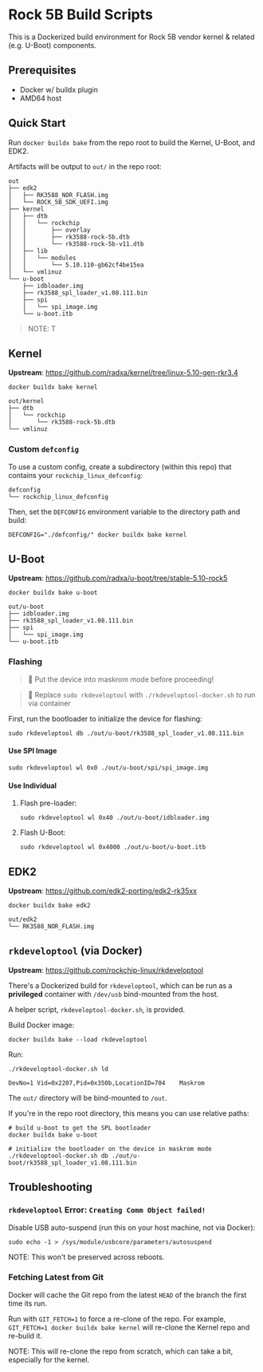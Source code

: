 # Rock 5B Build Scripts
This is a Dockerized build environment for Rock 5B vendor kernel & related (e.g. U-Boot) components.

## Prerequisites
* Docker w/ buildx plugin
* AMD64 host

## Quick Start
Run `docker buildx bake` from the repo root to build the Kernel, U-Boot, and EDK2.

Artifacts will be output to `out/` in the repo root:
```
out
├── edk2
│   ├── RK3588_NOR_FLASH.img
│   └── ROCK_5B_SDK_UEFI.img
├── kernel
│   ├── dtb
│   │   └── rockchip
│   │       ├── overlay
│   │       ├── rk3588-rock-5b.dtb
│   │       └── rk3588-rock-5b-v11.dtb
│   ├── lib
│   │   └── modules
│   │       └── 5.10.110-gb62cf4be15ea
│   └── vmlinuz
└── u-boot
    ├── idbloader.img
    ├── rk3588_spl_loader_v1.08.111.bin
    ├── spi
    │   └── spi_image.img
    └── u-boot.itb
```
> NOTE: T

## Kernel
**Upstream**: https://github.com/radxa/kernel/tree/linux-5.10-gen-rkr3.4

```shell
docker buildx bake kernel
```
```
out/kernel
├── dtb
│   └── rockchip
│       └── rk3588-rock-5b.dtb
└── vmlinuz
```

### Custom `defconfig`
To use a custom config, create a subdirectory (within this repo) that contains your `rockchip_linux_defconfig`:
```
defconfig
└── rockchip_linux_defconfig
```
Then, set the `DEFCONFIG` environment variable to the directory path and build:
```shell
DEFCONFIG="./defconfig/" docker buildx bake kernel
```

## U-Boot
**Upstream**: https://github.com/radxa/u-boot/tree/stable-5.10-rock5
```shell
docker buildx bake u-boot
```
```
out/u-boot
├── idbloader.img
├── rk3588_spl_loader_v1.08.111.bin
├── spi
│   └── spi_image.img
└── u-boot.itb
```

### Flashing
> 💁 Put the device into maskrom mode before proceeding!

> 🐳 Replace `sudo rkdeveloptool` with `./rkdeveloptool-docker.sh` to run via container

First, run the bootloader to initialize the device for flashing:
```shell
sudo rkdeveloptool db ./out/u-boot/rk3588_spl_loader_v1.08.111.bin
```

#### Use SPI Image
```shell
sudo rkdeveloptool wl 0x0 ./out/u-boot/spi/spi_image.img
```

#### Use Individual
1. Flash pre-loader:
   ```shell
   sudo rkdeveloptool wl 0x40 ./out/u-boot/idbloader.img
   ```
2. Flash U-Boot:
   ```shell
   sudo rkdeveloptool wl 0x4000 ./out/u-boot/u-boot.itb
   ```

## EDK2
**Upstream**: https://github.com/edk2-porting/edk2-rk35xx
```shell
docker buildx bake edk2
```
```
out/edk2
└── RK3588_NOR_FLASH.img
```

## `rkdeveloptool` (via Docker)
**Upstream**: https://github.com/rockchip-linux/rkdeveloptool

There's a Dockerized build for `rkdeveloptool`, which can be run as a **privileged** container with `/dev/usb` bind-mounted from the host.

A helper script, `rkdeveloptool-docker.sh`, is provided.

Build Docker image:
```shell
docker buildx bake --load rkdeveloptool
```
Run:
```shell
./rkdeveloptool-docker.sh ld

DevNo=1 Vid=0x2207,Pid=0x350b,LocationID=704    Maskrom
```
The `out/` directory will be bind-mounted to `/out`.

If you're in the repo root directory, this means you can use relative paths:
```shell
# build u-boot to get the SPL bootloader
docker buildx bake u-boot

# initialize the bootloader on the device in maskrom mode
./rkdeveloptool-docker.sh db ./out/u-boot/rk3588_spl_loader_v1.08.111.bin
```

## Troubleshooting
### `rkdeveloptool` Error: `Creating Comm Object failed!`
Disable USB auto-suspend (run this on your host machine, not via Docker):
```shell
sudo echo -1 > /sys/module/usbcore/parameters/autosuspend
```
NOTE: This won't be preserved across reboots.

### Fetching Latest from Git
Docker will cache the Git repo from the latest `HEAD` of the branch the first time its run.

Run with `GIT_FETCH=1` to force a re-clone of the repo. For example, `GIT_FETCH=1 docker buildx bake kernel` will re-clone the Kernel repo and re-build it.

NOTE: This will re-clone the repo from scratch, which can take a bit, especially for the kernel.
